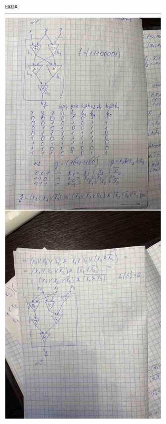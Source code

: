 [назад](../dm.md)
***

![матанализ практика демоверсия](../../../images/dm/practice/att2/dm-pi/pr1.jpg)
![матанализ практика демоверсия](../../../images/dm/practice/att2/dm-pi/pr2.jpg)
